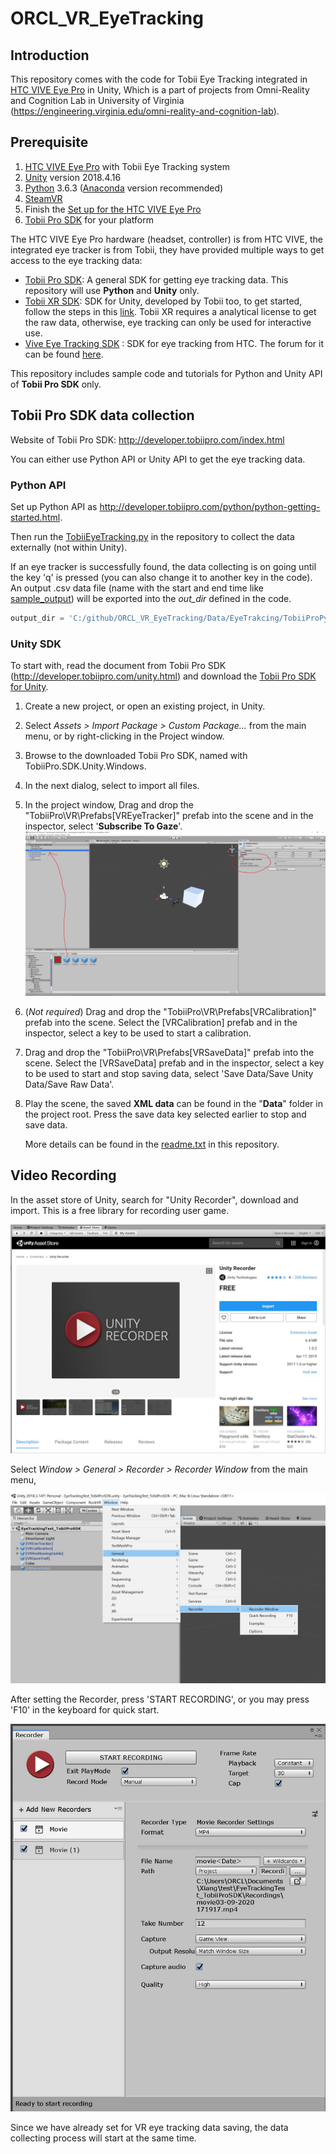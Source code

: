 # ORCL_VR_EyeTracking
## Introduction

This repository comes with the code for Tobii Eye Tracking integrated in [HTC VIVE Eye Pro](https://www.vive.com/us/product/vive-pro/) in Unity, Which is a part of projects from Omni-Reality and Cognition Lab in University of Virginia (https://engineering.virginia.edu/omni-reality-and-cognition-lab).



## Prerequisite

1.  [HTC VIVE Eye Pro](https://www.vive.com/us/product/vive-pro/) with Tobii Eye Tracking system
2.  [Unity](https://unity.com/) version 2018.4.16
3.  [Python](https://www.python.org/) 3.6.3 ([Anaconda](https://www.anaconda.com/) version recommended)
4.  [SteamVR](https://store.steampowered.com/steamvr) 
5.  Finish the [Set up for the HTC VIVE Eye Pro](https://enterprise.vive.com/eu/setup/vive-pro/)
6.  [Tobii Pro SDK](http://developer.tobiipro.com/index.html) for your platform

The HTC VIVE Eye Pro hardware (headset, controller) is from HTC VIVE, the integrated eye tracker is from Tobii, they have provided multiple ways to get access to the eye tracking data:

- [Tobii Pro SDK](http://developer.tobiipro.com/index.html): A general SDK for getting eye tracking data. This repository will use **Python** and **Unity** only.
- [Tobii XR SDK](https://vr.tobii.com/sdk/develop/unity/): SDK for Unity, developed by Tobii too, to get started, follow the steps in this [link](https://vr.tobii.com/sdk/develop/unity/getting-started/vive-pro-eye/). Tobii XR requires a analytical license to get the raw data, otherwise, eye tracking can only be used for interactive use.
- [Vive Eye Tracking SDK](https://developer.vive.com/resources/knowledgebase/vive-sranipal-sdk/) : SDK for eye tracking from HTC. The forum for it can be found [here](https://forum.vive.com/forum/78-vive-eye-tracking-sdk/).

This repository includes sample code and tutorials for Python and Unity  API of **Tobii Pro SDK** only.



## Tobii Pro SDK data collection

Website of Tobii Pro SDK: http://developer.tobiipro.com/index.html

You can either use Python API or Unity API to get the eye tracking data.

### Python API

Set up Python API as http://developer.tobiipro.com/python/python-getting-started.html. 

Then run the [TobiiEyeTracking.py](TobiiEyeTracking.py) in the repository to collect the data externally (not within Unity).

If an eye tracker is successfully found, the data collecting is on going until the key 'q' is pressed (you can also change it to another key in the code). An output .csv data file (name with the start and end time like [sample_output](Data\EyeTrakcing\TobiiProPython\1575497434.5828066-1575497439.7218742.csv)) will be exported into the *out_dir* defined in the code. 

```python
output_dir = 'C:/github/ORCL_VR_EyeTracking/Data/EyeTrakcing/TobiiProPython'
```

 ### Unity SDK

To start with, read the document from Tobii Pro SDK (http://developer.tobiipro.com/unity.html) and download the [Tobii Pro SDK for Unity](https://www.tobiipro.com/product-listing/tobii-pro-sdk/#Download).

1. Create a new project, or open an existing project, in Unity.

2. Select *Assets > Import Package > Custom Package...* from the main menu, or by right-clicking in the Project window.

3. Browse to the downloaded Tobii Pro SDK, named with TobiiPro.SDK.Unity.Windows.

4. In the next dialog, select to import all files.

5. In the project window, Drag and drop the "TobiiPro\VR\Prefabs\[VREyeTracker]" prefab into the scene and in the inspector, select '**Subscribe To Gaze**'. ![prefab](img\prefabs.jpg)

6. (*Not required*) Drag and drop the "TobiiPro\VR\Prefabs\[VRCalibration]" prefab into the scene. Select the [VRCalibration] prefab and in the inspector, select a key to be used to start a calibration.

7. Drag and drop the "TobiiPro\VR\Prefabs\[VRSaveData]" prefab into the scene. Select the [VRSaveData] prefab and in the inspector, select a key to be used to start and stop saving data, select 'Save Data/Save Unity Data/Save Raw Data'. 

8. Play the scene, the saved **XML data** can be found in the "**Data**" folder in the project root. Press the save data key selected earlier to stop and save data.

   More details can be found in the [readme.txt](readme.txt) in this repository.



## Video Recording

 In the asset store of Unity, search for "Unity Recorder", download and import. This is a free library for recording user game.

![Unity Recorder](img\Recorder.jpg)

Select *Window > General > Recorder > Recorder Window* from the main menu,

![](img\Recorder2.jpg)

After setting the Recorder, press 'START RECORDING', or you may press 'F10' in the keyboard for quick start.

![](img\Recorder3.jpg)

Since we have already set for VR eye tracking data saving, the data collecting process will start at the same time. 